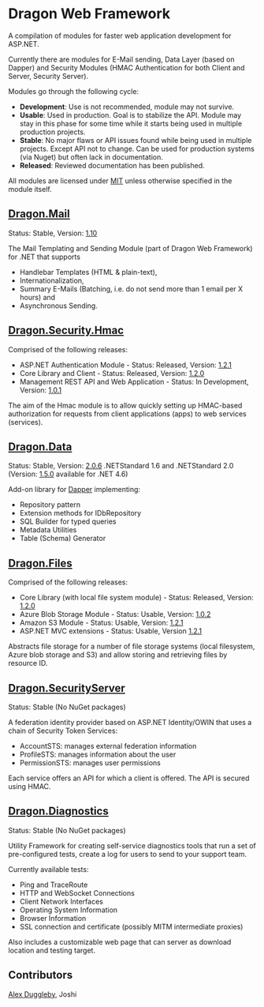 
# Dragon Web Framework
A compilation of modules for faster web application development for ASP.NET.

Currently there are modules for E-Mail sending, Data Layer (based on Dapper) and Security Modules (HMAC Authentication for both Client and Server, Security Server).

Modules go through the following cycle:

- **Development**: Use is not recommended, module may not survive. 
- **Usable**: Used in production. Goal is to stabilize the API. Module may stay in this phase for some time while it starts being used in multiple production projects.
- **Stable**: No major flaws or API issues found while being used in multiple projects. Except API not to change. Can be used for production systems (via Nuget) but often lack in documentation. 
- **Released**: Reviewed documentation has been published.


All modules are licensed under [MIT](https://opensource.org/licenses/MIT) unless otherwise specified in the module itself.





## [Dragon.Mail](https://github.com/aduggleby/dragon/tree/master/proj/Mail)

Status: Stable, Version: [1.10](http://www.nuget.org/packages/Dragon.Mail/)

The Mail Templating and Sending Module (part of Dragon Web Framework) for .NET that supports 

- Handlebar Templates (HTML & plain-text), 
- Internationalization, 
- Summary E-Mails (Batching, i.e. do not send more than 1 email per X hours) and 
- Asynchronous Sending.





## [Dragon.Security.Hmac](https://github.com/aduggleby/dragon/tree/master/proj/Security.Hmac)

Comprised of the following releases:

- ASP.NET Authentication Module - Status: Released, Version: [1.2.1](http://www.nuget.org/packages/Dragon.Security.Hmac.Module/)
- Core Library and Client - Status: Released, Version: [1.2.0](http://www.nuget.org/packages/Dragon.Security.Hmac.Core/)
- Management REST API and Web Application - Status: In Development, Version: [1.0.1](http://www.nuget.org/packages/Dragon.Security.Hmac.ManagementWeb/)

The aim of the Hmac module is to allow quickly setting up HMAC-based authorization 
for requests from client applications (apps) to web services (services).



## [Dragon.Data](https://github.com/aduggleby/dragon/tree/master/proj/Data)

Status: Stable, Version: [2.0.6](http://www.nuget.org/packages/Dragon.Data/) .NETStandard 1.6 and .NETStandard 2.0 (Version: [1.5.0](http://www.nuget.org/packages/Dragon.Data/) available for .NET 4.6)

Add-on library for [Dapper](https://github.com/StackExchange/dapper-dot-net) implementing:

- Repository pattern 
- Extension methods for IDbRepository
- SQL Builder for typed queries
- Metadata Utilities
- Table (Schema) Generator





## [Dragon.Files](https://github.com/aduggleby/dragon/tree/master/proj/Files)

Comprised of the following releases:

- Core Library (with local file system module) - Status: Released, Version: [1.2.0](http://www.nuget.org/packages/Dragon.Files/)
- Azure Blob Storage Module - Status: Usable, Version: [1.0.2](http://www.nuget.org/packages/Dragon.Files.AzureBlobStorage/) 
- Amazon S3 Module - Status: Usable, Version: [1.2.1](http://www.nuget.org/packages/Dragon.Files.S3/)
- ASP.NET MVC extensions - Status: Usable, Version [1.2.1](http://www.nuget.org/packages/Dragon.Files.MVC/)

Abstracts file storage for a number of file storage systems (local filesystem, Azure blob storage and S3) and allow storing and retrieving files by resource ID. 




## [Dragon.SecurityServer](https://github.com/aduggleby/dragon/tree/master/proj/SecurityServer)

Status: Stable (No NuGet packages)

A federation identity provider based on ASP.NET Identity/OWIN that uses a chain of Security Token Services:

- AccountSTS: manages external federation information
- ProfileSTS: manages information about the user
- PermissionSTS: manages user permissions

Each service offers an API for which a client is offered. The API is secured using HMAC.




## [Dragon.Diagnostics](https://github.com/aduggleby/dragon/tree/master/proj/Diagnostics)

Status: Stable (No NuGet packages)

Utility Framework for creating self-service diagnostics tools that run a set of pre-configured tests, create a log for users to send to your support team.

Currently available tests:

- Ping and TraceRoute
- HTTP and WebSocket Connections
- Client Network Interfaces
- Operating System Information
- Browser Information
- SSL connection and certificate (possibly MITM intermediate proxies)

Also includes a customizable web page that can server as download location and testing target.



## Contributors

[Alex Duggleby](http://dualconsult.com), Joshi